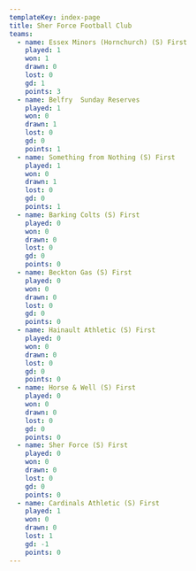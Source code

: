 ```yaml
---
templateKey: index-page
title: Sher Force Football Club
teams:
  - name: Essex Minors (Hornchurch) (S) First
    played: 1
    won: 1
    drawn: 0
    lost: 0
    gd: 1
    points: 3
  - name: Belfry  Sunday Reserves
    played: 1
    won: 0
    drawn: 1
    lost: 0
    gd: 0
    points: 1
  - name: Something from Nothing (S) First
    played: 1
    won: 0
    drawn: 1
    lost: 0
    gd: 0
    points: 1
  - name: Barking Colts (S) First
    played: 0
    won: 0
    drawn: 0
    lost: 0
    gd: 0
    points: 0
  - name: Beckton Gas (S) First
    played: 0
    won: 0
    drawn: 0
    lost: 0
    gd: 0
    points: 0
  - name: Hainault Athletic (S) First
    played: 0
    won: 0
    drawn: 0
    lost: 0
    gd: 0
    points: 0
  - name: Horse & Well (S) First
    played: 0
    won: 0
    drawn: 0
    lost: 0
    gd: 0
    points: 0
  - name: Sher Force (S) First
    played: 0
    won: 0
    drawn: 0
    lost: 0
    gd: 0
    points: 0
  - name: Cardinals Athletic (S) First
    played: 1
    won: 0
    drawn: 0
    lost: 1
    gd: -1
    points: 0
---
```


